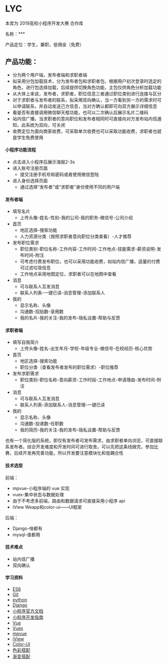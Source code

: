 # LYC
本库为 2019高校小程序开发大赛 合作库

名称：***

产品定位：学生，兼职，低佣金（免费）

## 产品功能：
* 分为两个用户端，发布者端和求职者端
* 拟采用分包加载技术，分为发布者包和求职者包，根据用户初次登录时选定的角色，进行包选择加载，后续提供切换角色功能，主包仅供角色分析加载功能
* 从大体上来说，发布者，求职者，职位信息三者通过职位类别进行连接与区分
* 对于求职者与发布者的联系，拟采用双向确认，当一方看到另一方的需求时可以申请联系，并自动发送己方信息，当对方确认都即可向双方展示详细信息
* 看是否有直接调用微信聊天框功能，也可以二次确认后展示名片二维码
* 站内信广播，当求职者的意向职位和发布者相同时可直接向对方发布站内信通知，此系统为双向，可关闭
* 收费定位为面向商家收费，可采取单次收费也可以采取功能收费，求职者也就是学生免费使用

#### 小程序功能流程
* 点击进入小程序后展示海报2-3s
* 进入账号注册页面
    * 提交注册手机号和密码或者使用微信登陆
* 进入身份选择页面
    * 通过选择“发布者”或“求职者”身份使用不同的用户端
#### 发布者端
* 填写名片
    * 上传头像-姓名-性别-我的公司-我的职务-微信号-公司介绍
* 首页
    * 地区选择-搜索功能
    * 人力资源分类（按照求职者意向职位分类查看）-人才推荐
* 发布职位需求
    * 职位类别-职位名称-工作内容-工作时间-工作地点-技能需求-薪资说明-发布时间-附注
    * 可考虑付费发布职位，也可以采用功能收费，如站内信广播，适量的付费可过滤垃圾信息
    * 工作地点采用地图定位，求职者可以在地图中查看
* 消息
    * 可与联系人互发消息
    * 联系人列表-一键已读-消息管理-添加联系人
* 我的
    * 显示名称、头像
    * 沟通数-招贴数-录用数
    * 我的名片-我的关注-我的发布-隐私设置-帮助与反馈
#### 求职者端
* 填写自我简介
    * 上传头像-姓名-出生年月-学校-年级专业-微信号-在校经历-核心优势
* 首页
    * 地区选择-搜索功能
    * 职位分类（查看发布者发布的职位需求）-职位推荐
* 发布求职需求
    * 职位类别-职位名称-意向薪资-工作时段-工作地点-申请理由-发布时间-附注
* 消息
    * 可与联系人互发消息
    * 联系人列表-添加联系人-消息管理-一键已读
* 我的
    * 显示名称、头像
    * 沟通数-投递数-任职数
    * 我的简历-我的关注-我的发布-隐私设置-帮助与反馈

也有一个简化版的系统，即仅有发布者可发布需求，由求职者单向浏览，可直接联系发布者。综合开发难度和开发时间可进行取舍。可以先把这条线做完，参加比赛，后续开发再完善功能，所以开发要注意模块化和低耦合性


#### 技术选型
前端：
* mpvue-小程序端的 vue 实现
* vuex-集中状态与数据处理
* 由于不考虑多前端，路由和数据请求可直接采用小程序 api
* iView Weapp和color-ui——UI框架 

后端：
* Django-啥都有
* mysql-谁都用

####  技术难点
* 站内信广播
* 双向确认

#### 学习资料
* [ES6](http://es6.ruanyifeng.com/)
* [Git](https://www.liaoxuefeng.com/wiki/0013739516305929606dd18361248578c67b8067c8c017b000)
* [python](https://www.liaoxuefeng.com/wiki/0014316089557264a6b348958f449949df42a6d3a2e542c000)
* [Django](https://docs.djangoproject.com/zh-hans/2.2/)
* [小程序官方文档](https://developers.weixin.qq.com/miniprogram/dev/)
* [小程序开发指南](https://developers.weixin.qq.com/ebook?action=get_post_info&token=935589521&volumn=1&lang=zh_CN&book=miniprogram&docid=0008aeea9a8978ab0086a685851c0a)
* [Vue](https://cn.vuejs.org/)
* [Vuex](https://vuex.vuejs.org/zh/)
* [mpvue](http://mpvue.com/mpvue/)
* [iView](https://weapp.iviewui.com/)
* [Color-UI](https://www.color-ui.com/)
* [色彩搭配](https://www.materialpalette.com)
* [渐变搭配]()
